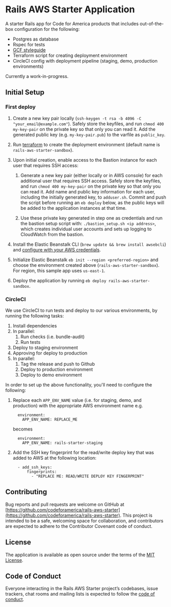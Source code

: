 # Rails AWS Starter Application

A starter Rails app for Code for America products that includes out-of-the-box configuration for the following:

* Postgres as database
* Rspec for tests
* [GCF styleguide](https://github.com/codeforamerica/cfa-styleguide-gem)
* Terraform script for creating deployment environment
* CircleCI config with deployment pipeline (staging, demo, production environments)

Currently a work-in-progress.

## Initial Setup

### First deploy

1. Create a new key pair locally (`ssh-keygen -t rsa -b 4096 -C "your_email@example.com"`). Safely store the keyfiles, and run `chmod 400 my-key-pair` on the private key so that only you can read it. Add the generated public key (e.g. `my-key-pair.pub`) to the varfile as `public_key`.

1. Run [terraform](./deploy/README.md) to create the deployment environment (default name is `rails-aws-starter-sandbox`).

1. Upon initial creation, enable access to the Bastion instance for each user that requires SSH access:
    
    1. Generate a new key pair (either locally or in AWS console) for each additional user that requires SSH access. Safely store the keyfiles, and run `chmod 400 my-key-pair` on the private key so that only you can read it. Add name and public key information for each user, including the initially generated key, to `adduser.sh`. Commit and push the script before running an `eb deploy` below, as the public keys will be added to the application instances at that time.

    1. Use these private key generated in step one as credentials and run the bastion setup script with: `./bastion_setup.sh <ip address>`, which creates individual user accounts and sets up logging to CloudWatch from the bastion.

1. Install the Elastic Beanstalk CLI (`brew update && brew install awsebcli`) and [configure with your AWS credentials](https://docs.aws.amazon.com/elasticbeanstalk/latest/dg/eb-cli3-configuration.html#eb-cli3-credentials).

1. Initialize Elastic Beanstalk `eb init --region <preferred-region>` and choose the environment created above (`rails-aws-starter-sandbox`). For region, this sample app uses `us-east-1`.

1. Deploy the application by running `eb deploy rails-aws-starter-sandbox`.


### CircleCI

We use CircleCI to run tests and deploy to our various environments, by running the following tasks:

1. Install dependencies
1. In parallel:
    1. Run checks (i.e. bundle-audit)
    1. Run tests
1. Deploy to staging environment
1. Approving for deploy to production
1. In parallel:
    1. Tag the release and push to Github
    1. Deploy to production environment
    1. Deploy to demo environment

In order to set up the above functionality, you'll need to configure the following:

1. Replace each `APP_ENV_NAME` value (i.e. for staging, demo, and production) with the appropriate AWS environment name
    e.g.
    ```
      environment:
        APP_ENV_NAME: REPLACE_ME
    ```
    becomes
    ```
      environment:
        APP_ENV_NAME: rails-starter-staging
    ```
1. Add the SSH key fingerprint for the read/write deploy key that was added to AWS at the following location:
    ```
      - add_ssh_keys:
          fingerprints:
            - "REPLACE ME: READ/WRITE DEPLOY KEY FINGERPRINT"
    ```

## Contributing
Bug reports and pull requests are welcome on GitHub at [https://github.com/codeforamerica/rails-aws-starter](https://github.com/codeforamerica/rails-aws-starter). This project is intended to be a safe, welcoming space for collaboration, and contributors are expected to adhere to the Contributor Covenant code of conduct.


## License

The application is available as open source under the terms of the [MIT License](https://opensource.org/licenses/MIT).

## Code of Conduct

Everyone interacting in the Rails AWS Starter project’s codebases, issue trackers, chat rooms and mailing lists is expected to follow the [code of conduct](https://github.com/codeforamerica/rails-aws-starter/blob/master/CODE_OF_CONDUCT.md).

